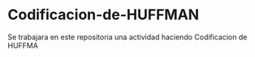 # Codificacion-de-HUFFMAN
Se trabajara en este repositoria una actividad haciendo Codificacion de HUFFMA
